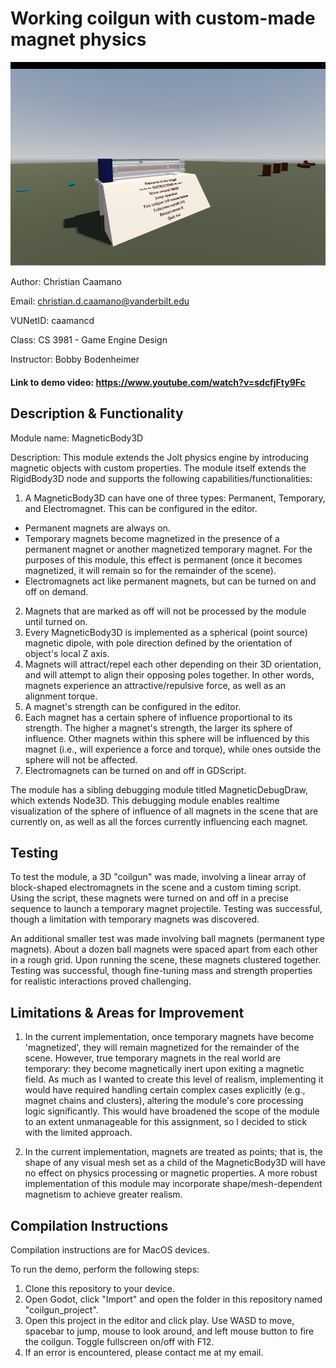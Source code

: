 # Working coilgun with custom-made magnet physics

![Picture of the demo scene.](demo_thumbnail.png)

Author: Christian Caamano

Email: christian.d.caamano@vanderbilt.edu

VUNetID: caamancd

Class: CS 3981 - Game Engine Design

Instructor: Bobby Bodenheimer


#### Link to demo video: https://www.youtube.com/watch?v=sdcfjFty9Fc


## Description & Functionality

Module name: MagneticBody3D

Description: This module extends the Jolt physics engine by introducing magnetic objects with custom properties. The module itself extends the RigidBody3D node and supports the following capabilities/functionalities:

1. A MagneticBody3D can have one of three types: Permanent, Temporary, and Electromagnet. This can be configured in the editor.
- Permanent magnets are always on.
- Temporary magnets become magnetized in the presence of a permanent magnet or another magnetized temporary magnet. For the purposes of this module, this effect is permanent (once it becomes magnetized, it will remain so for the remainder of the scene).
- Electromagnets act like permanent magnets, but can be turned on and off on demand.
2. Magnets that are marked as off will not be processed by the module until turned on.
3. Every MagneticBody3D is implemented as a spherical (point source) magnetic dipole, with pole direction defined by the orientation of object's local Z axis.
4. Magnets will attract/repel each other depending on their 3D orientation, and will attempt to align their opposing poles together. In other words, magnets experience an attractive/repulsive force, as well as an alignment torque.
5. A magnet's strength can be configured in the editor.
6. Each magnet has a certain sphere of influence proportional to its strength. The higher a magnet's strength, the larger its sphere of influence. Other magnets within this sphere will be influenced by this magnet (i.e., will experience a force and torque), while ones outside the sphere will not be affected.
7. Electromagnets can be turned on and off in GDScript.

The module has a sibling debugging module titled MagneticDebugDraw, which extends Node3D.
This debugging module enables realtime visualization of the sphere of influence of all magnets in the scene that are currently on, as well as all the forces currently influencing each magnet.


## Testing

To test the module, a 3D "coilgun" was made, involving a linear array of block-shaped electromagnets in the scene and a custom timing script. Using the script, these magnets were turned on and off in a precise sequence to launch a temporary magnet projectile.
Testing was successful, though a limitation with temporary magnets was discovered.

An additional smaller test was made involving ball magnets (permanent type magnets). About a dozen ball magnets were spaced apart from each other in a rough grid. Upon running the scene, these magnets clustered together. Testing was successful, though fine-tuning mass and strength properties for realistic interactions proved challenging.


## Limitations & Areas for Improvement

1. In the current implementation, once temporary magnets have become 'magnetized', they will remain magnetized for the remainder of the scene. However, true temporary magnets in the real world are temporary: they become magnetically inert upon exiting a magnetic field. As much as I wanted to create this level of realism, implementing it would have required handling certain complex cases explicitly (e.g., magnet chains and clusters), altering the module's core processing logic significantly. This would have broadened the scope of the module to an extent unmanageable for this assignment, so I decided to stick with the limited approach.

2. In the current implementation, magnets are treated as points; that is, the shape of any visual mesh set as a child of the MagneticBody3D will have no effect on physics processing or magnetic properties. A more robust implementation of this module may incorporate shape/mesh-dependent magnetism to achieve greater realism.


## Compilation Instructions

Compilation instructions are for MacOS devices.

To run the demo, perform the following steps:
1. Clone this repository to your device.
2. Open Godot, click "Import" and open the folder in this repository named "coilgun_project".
3. Open this project in the editor and click play. Use WASD to move, spacebar to jump, mouse to look around, and left mouse button to fire the coilgun. Toggle fullscreen on/off with F12.
4. If an error is encountered, please contact me at my email.